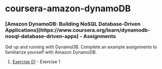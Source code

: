 # coursera-amazon-dynamoDB
<h3>[Amazon DynamoDB: Building NoSQL Database-Driven Applications](https://www.coursera.org/learn/dynamodb-nosql-database-driven-apps) - Assignments</h3>

Get up and running with DynamoDB. Complete an example assignments to familiarize yourself with Amazon DynamoDB.

1. [Exercise 01](https://www.coursera.org/learn/dynamodb-nosql-database-driven-apps/supplement/kIi15/exercise-1) - Exercise 1
